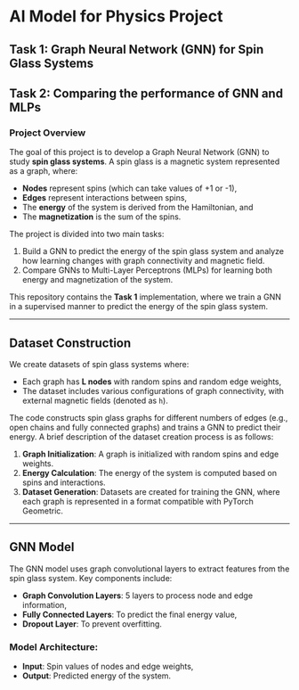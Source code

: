 # AI Model for Physics Project

## Task 1: Graph Neural Network (GNN) for Spin Glass Systems
## Task 2: Comparing the performance of GNN and MLPs

### Project Overview
The goal of this project is to develop a Graph Neural Network (GNN) to study **spin glass systems**. A spin glass is a magnetic system represented as a graph, where:
- **Nodes** represent spins (which can take values of +1 or -1),
- **Edges** represent interactions between spins,
- The **energy** of the system is derived from the Hamiltonian, and
- The **magnetization** is the sum of the spins.

The project is divided into two main tasks:
1. Build a GNN to predict the energy of the spin glass system and analyze how learning changes with graph connectivity and magnetic field.
2. Compare GNNs to Multi-Layer Perceptrons (MLPs) for learning both energy and magnetization of the system.

This repository contains the **Task 1** implementation, where we train a GNN in a supervised manner to predict the energy of the spin glass system.

---

## Dataset Construction

We create datasets of spin glass systems where:
- Each graph has **L nodes** with random spins and random edge weights,
- The dataset includes various configurations of graph connectivity, with external magnetic fields (denoted as `h`).

The code constructs spin glass graphs for different numbers of edges (e.g., open chains and fully connected graphs) and trains a GNN to predict their energy. A brief description of the dataset creation process is as follows:

1. **Graph Initialization**: A graph is initialized with random spins and edge weights.
2. **Energy Calculation**: The energy of the system is computed based on spins and interactions.
3. **Dataset Generation**: Datasets are created for training the GNN, where each graph is represented in a format compatible with PyTorch Geometric.

---

## GNN Model

The GNN model uses graph convolutional layers to extract features from the spin glass system. Key components include:
- **Graph Convolution Layers**: 5 layers to process node and edge information,
- **Fully Connected Layers**: To predict the final energy value,
- **Dropout Layer**: To prevent overfitting.

### Model Architecture:
- **Input**: Spin values of nodes and edge weights,
- **Output**: Predicted energy of the system.

